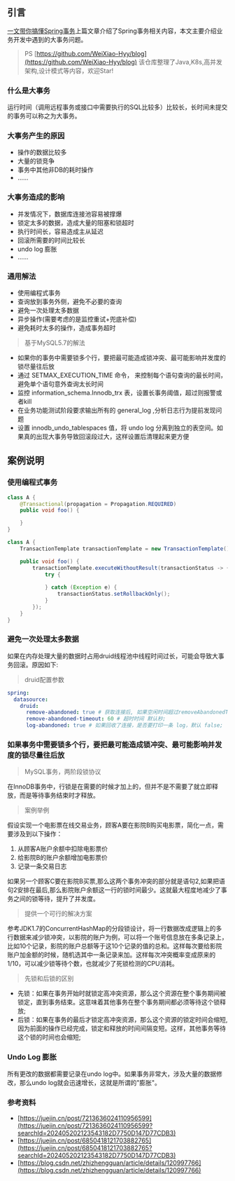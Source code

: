 ## 引言

[一文带你搞懂Spring事务](https://juejin.cn/post/7370803622412501004)上篇文章介绍了Spring事务相关内容，本文主要介绍业务开发中遇到的大事务问题。

> PS 
[https://github.com/WeiXiao-Hyy/blog](https://github.com/WeiXiao-Hyy/blog) 该仓库整理了Java,K8s,高并发架构,设计模式等内容，欢迎Star!

### 什么是大事务

运行时间（调用远程事务或接口中需要执行的SQL比较多）比较长，长时间未提交的事务可以称之为大事务。

### 大事务产生的原因

- 操作的数据比较多
- 大量的锁竞争
- 事务中其他非DB的耗时操作
- ……

### 大事务造成的影响

- 并发情况下，数据库连接池容易被撑爆
- 锁定太多的数据，造成大量的阻塞和锁超时
- 执行时间长，容易造成主从延迟
- 回滚所需要的时间比较长
- undo log 膨胀 
- ……

### 通用解法

- 使用编程式事务
- 查询放到事务外侧，避免不必要的查询
- 避免一次处理太多数据
- 异步操作(需要考虑的是监控重试+兜底补偿)
- 避免耗时太多的操作，造成事务超时

> 基于MySQL5.7的解法
>

- 如果你的事务中需要锁多个行，要把最可能造成锁冲突、最可能影响并发度的锁尽量往后放
- 通过 SETMAX_EXECUTION_TIME 命令， 来控制每个语句查询的最长时间，避免单个语句意外查询太长时间
- 监控 information_schema.Innodb_trx 表，设置长事务阈值，超过则报警或者kill
- 在业务功能测试阶段要求输出所有的 general_log ,分析日志行为提前发现问题
- 设置 innodb_undo_tablespaces 值，将 undo log 分离到独立的表空间。如果真的出现大事务导致回滚段过大，这样设置后清理起来更方便

## 案例说明

### 使用编程式事务

```java
class A {
    @Transactional(propagation = Propagation.REQUIRED)
    public void foo() {

    }
}

class A {
    TransactionTemplate transactionTemplate = new TransactionTemplate();

    public void foo() {
        transactionTemplate.executeWithoutResult(transactionStatus -> {
            try {
                
            } catch (Exception e) {
                transactionStatus.setRollbackOnly();
            }
        });
    }
}
```

### 避免一次处理太多数据

如果在内存处理大量的数据时占用druid线程池中线程时间过长，可能会导致大事务回滚。原因如下:

> druid配置参数
>

```yaml
spring:
  datasource:
    druid:
      remove-abandoned: true # 获取连接后, 如果空闲时间超过removeAbandonedTimeoutMills秒后没有close, druid会默认回收;
      remove-abandoned-timeout: 60 # 超时时间 默认秒;
      log-abandoned: true # 如果回收了连接，是否要打印一条 log，默认 false;
```

### 如果事务中需要锁多个行，要把最可能造成锁冲突、最可能影响并发度的锁尽量往后放

> MySQL事务，两阶段锁协议
>

在InnoDB事务中，行锁是在需要的时候才加上的，但并不是不需要了就立即释放，而是等待事务结束时才释放。

> 案例举例
> 

假设实现一个电影票在线交易业务，顾客A要在影院B购买电影票，简化一点，需要涉及到以下操作：

1. 从顾客A账户余额中扣除电影票价
2. 给影院B的账户余额增加电影票价
3. 记录一条交易日志

如果另一个顾客C要在影院B买票,那么这两个事务冲突的部分就是语句2,如果把语句2安排在最后,那么影院账户余额这一行的锁时间最少。这就最大程度地减少了事务之间的锁等待，提升了并发度。

> 提供一个可行的解决方案
> 

参考JDK1.7的ConcurrentHashMap的分段锁设计，将一行数据改成逻辑上的多行数据来减少锁冲突，以影院的账户为例，可以将一个账号信息放在多条记录上，比如10个记录，影院的账户总额等于这10个记录的值的总和。这样每次要给影院账户加金额的时候，随机选其中一条记录来加。这样每次冲突概率变成原来的1/10，可以减少锁等待个数，也就减少了死锁检测的CPU消耗。

> 先锁和后锁的区别
> 

- 先锁：如果在事务开始时就锁定高冲突资源，那么这个资源在整个事务期间被锁定，直到事务结束。这意味着其他事务在整个事务期间都必须等待这个锁释放;
- 后锁：如果在事务的最后才锁定高冲突资源，那么这个资源的锁定时间会缩短, 因为前面的操作已经完成，锁定和释放的时间间隔变短。这样，其他事务等待这个锁的时间也会缩短;

### Undo Log 膨胀

所有更改的数据都需要记录在undo log中。如果事务非常大，涉及大量的数据修改，那么undo log就会迅速增长，这就是所谓的"膨胀"。

### 参考资料

- [https://juejin.cn/post/7213636024110956599](https://juejin.cn/post/7213636024110956599?searchId=202405202123543182D7750D147D77CDB3)
- [https://juejin.cn/post/6850418121703882765](https://juejin.cn/post/6850418121703882765?searchId=202405202123543182D7750D147D77CDB3)
- [https://blog.csdn.net/zhizhengguan/article/details/120997766](https://blog.csdn.net/zhizhengguan/article/details/120997766)